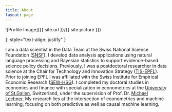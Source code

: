 ```yaml
---
title: About
layout: page
---
```

![Profile Image]({{ site.url }}/{{ site.picture }})

{: style="text-align: justify" }

I am a data scientist in the Data Team at the Swiss National Science Foundation ([SNSF](https://data.snf.ch/)).
I develop data analysis applications using natural language processing and Bayesian statistics to
support evidence-based science policy decisions. Previously, I was a postdoctoral researcher in data
science at the Chair for Technology and Innovation Strategy
([TIS-EPFL](https://www.epfl.ch/labs/tis/)). Prior to joining EPFL I was affiliated
with the Swiss Institute for Empirical Economic Research ([SEW-HSG](https://sew.unisg.ch/en/)).
I completed my doctoral studies in economics and finance with specialization
in econometrics at the [University of St.Gallen](https://www.unisg.ch/), Switzerland,
under the supervision of Prof. Dr. [Michael Lechner](https://www.michael-lechner.eu/). My research
lies at the intersection of econometrics and machine learning, focusing on both predictive as well
as causal machine learning.
